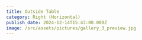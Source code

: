 ```yaml
---
title: Outside Table
category: Right (Horizontal)
publish_date: 2024-12-14T15:43:00.000Z
image: /src/assets/pictures/gallery_3_preview.jpg
---
```

